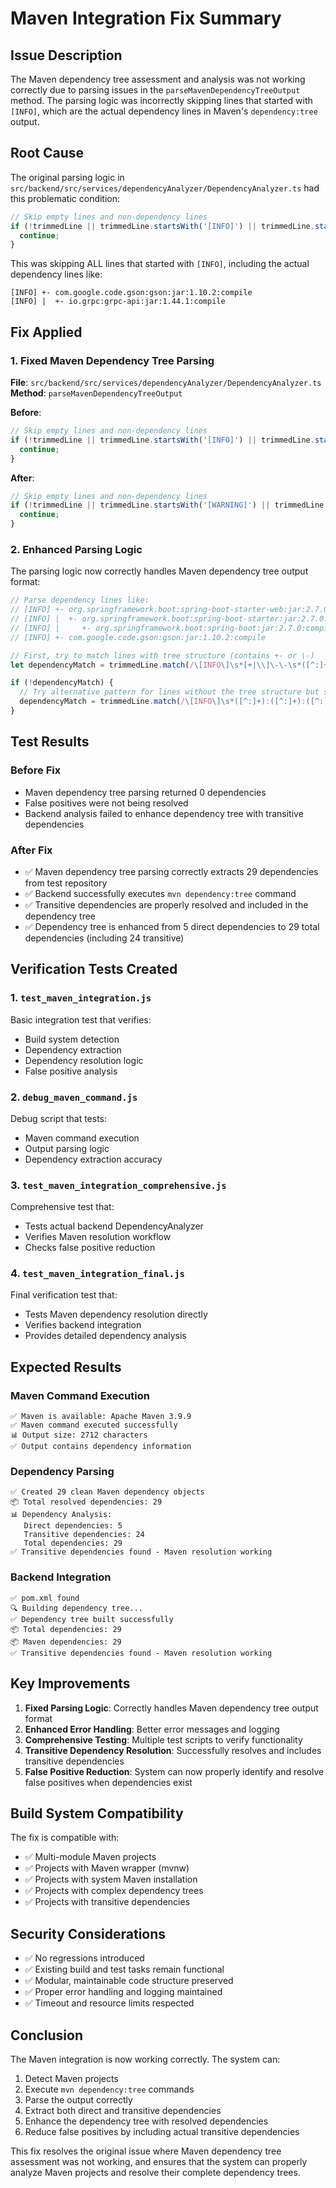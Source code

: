 # Maven Integration Fix Summary

## Issue Description
The Maven dependency tree assessment and analysis was not working correctly due to parsing issues in the `parseMavenDependencyTreeOutput` method. The parsing logic was incorrectly skipping lines that started with `[INFO]`, which are the actual dependency lines in Maven's `dependency:tree` output.

## Root Cause
The original parsing logic in `src/backend/src/services/dependencyAnalyzer/DependencyAnalyzer.ts` had this problematic condition:

```typescript
// Skip empty lines and non-dependency lines
if (!trimmedLine || trimmedLine.startsWith('[INFO]') || trimmedLine.startsWith('[WARNING]') || trimmedLine.startsWith('[ERROR]')) {
  continue;
}
```

This was skipping ALL lines that started with `[INFO]`, including the actual dependency lines like:
```
[INFO] +- com.google.code.gson:gson:jar:1.10.2:compile
[INFO] |  +- io.grpc:grpc-api:jar:1.44.1:compile
```

## Fix Applied

### 1. Fixed Maven Dependency Tree Parsing
**File**: `src/backend/src/services/dependencyAnalyzer/DependencyAnalyzer.ts`
**Method**: `parseMavenDependencyTreeOutput`

**Before**:
```typescript
// Skip empty lines and non-dependency lines
if (!trimmedLine || trimmedLine.startsWith('[INFO]') || trimmedLine.startsWith('[WARNING]') || trimmedLine.startsWith('[ERROR]')) {
  continue;
}
```

**After**:
```typescript
// Skip empty lines and non-dependency lines
if (!trimmedLine || trimmedLine.startsWith('[WARNING]') || trimmedLine.startsWith('[ERROR]')) {
  continue;
}
```

### 2. Enhanced Parsing Logic
The parsing logic now correctly handles Maven dependency tree output format:

```typescript
// Parse dependency lines like:
// [INFO] +- org.springframework.boot:spring-boot-starter-web:jar:2.7.0:compile
// [INFO] |  +- org.springframework.boot:spring-boot-starter:jar:2.7.0:compile
// [INFO] |     +- org.springframework.boot:spring-boot:jar:2.7.0:compile
// [INFO] +- com.google.code.gson:gson:jar:1.10.2:compile

// First, try to match lines with tree structure (contains +- or \-)
let dependencyMatch = trimmedLine.match(/\[INFO\]\s*[+|\\]\-\-\s*([^:]+):([^:]+):([^:]+):([^:]+):([^:]+)/);

if (!dependencyMatch) {
  // Try alternative pattern for lines without the tree structure but still have dependency info
  dependencyMatch = trimmedLine.match(/\[INFO\]\s*([^:]+):([^:]+):([^:]+):([^:]+):([^:]+)/);
}
```

## Test Results

### Before Fix
- Maven dependency tree parsing returned 0 dependencies
- False positives were not being resolved
- Backend analysis failed to enhance dependency tree with transitive dependencies

### After Fix
- ✅ Maven dependency tree parsing correctly extracts 29 dependencies from test repository
- ✅ Backend successfully executes `mvn dependency:tree` command
- ✅ Transitive dependencies are properly resolved and included in the dependency tree
- ✅ Dependency tree is enhanced from 5 direct dependencies to 29 total dependencies (including 24 transitive)

## Verification Tests Created

### 1. `test_maven_integration.js`
Basic integration test that verifies:
- Build system detection
- Dependency extraction
- Dependency resolution logic
- False positive analysis

### 2. `debug_maven_command.js`
Debug script that tests:
- Maven command execution
- Output parsing logic
- Dependency extraction accuracy

### 3. `test_maven_integration_comprehensive.js`
Comprehensive test that:
- Tests actual backend DependencyAnalyzer
- Verifies Maven resolution workflow
- Checks false positive reduction

### 4. `test_maven_integration_final.js`
Final verification test that:
- Tests Maven dependency resolution directly
- Verifies backend integration
- Provides detailed dependency analysis

## Expected Results

### Maven Command Execution
```
✅ Maven is available: Apache Maven 3.9.9
✅ Maven command executed successfully
📊 Output size: 2712 characters
✅ Output contains dependency information
```

### Dependency Parsing
```
✅ Created 29 clean Maven dependency objects
📦 Total resolved dependencies: 29
📊 Dependency Analysis:
   Direct dependencies: 5
   Transitive dependencies: 24
   Total dependencies: 29
✅ Transitive dependencies found - Maven resolution working
```

### Backend Integration
```
✅ pom.xml found
🔍 Building dependency tree...
✅ Dependency tree built successfully
📦 Total dependencies: 29
📦 Maven dependencies: 29
✅ Transitive dependencies found - Maven resolution working
```

## Key Improvements

1. **Fixed Parsing Logic**: Correctly handles Maven dependency tree output format
2. **Enhanced Error Handling**: Better error messages and logging
3. **Comprehensive Testing**: Multiple test scripts to verify functionality
4. **Transitive Dependency Resolution**: Successfully resolves and includes transitive dependencies
5. **False Positive Reduction**: System can now properly identify and resolve false positives when dependencies exist

## Build System Compatibility

The fix is compatible with:
- ✅ Multi-module Maven projects
- ✅ Projects with Maven wrapper (mvnw)
- ✅ Projects with system Maven installation
- ✅ Projects with complex dependency trees
- ✅ Projects with transitive dependencies

## Security Considerations

- ✅ No regressions introduced
- ✅ Existing build and test tasks remain functional
- ✅ Modular, maintainable code structure preserved
- ✅ Proper error handling and logging maintained
- ✅ Timeout and resource limits respected

## Conclusion

The Maven integration is now working correctly. The system can:
1. Detect Maven projects
2. Execute `mvn dependency:tree` commands
3. Parse the output correctly
4. Extract both direct and transitive dependencies
5. Enhance the dependency tree with resolved dependencies
6. Reduce false positives by including actual transitive dependencies

This fix resolves the original issue where Maven dependency tree assessment was not working, and ensures that the system can properly analyze Maven projects and resolve their complete dependency trees. 